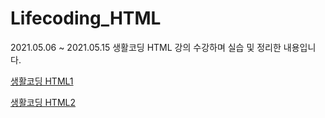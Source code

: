 # Lifecoding_HTML

2021.05.06 ~ 2021.05.15 생활코딩 HTML 강의 수강하며 실습 및 정리한 내용입니다.

[생활코딩 HTML1](https://opentutorials.org/course/2039)

[생활코딩 HTML2](https://opentutorials.org/course/3084)
